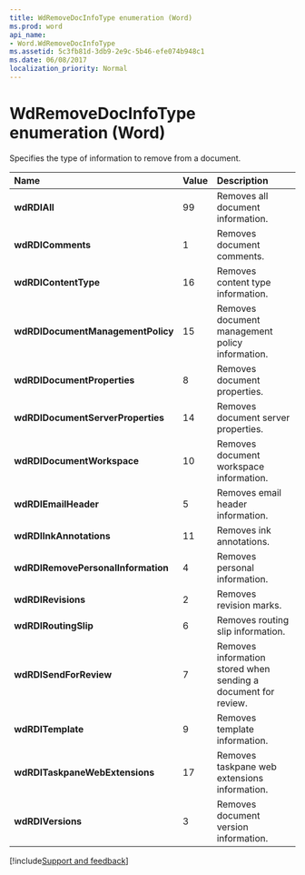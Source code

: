 ```yaml
---
title: WdRemoveDocInfoType enumeration (Word)
ms.prod: word
api_name:
- Word.WdRemoveDocInfoType
ms.assetid: 5c3fb81d-3db9-2e9c-5b46-efe074b948c1
ms.date: 06/08/2017
localization_priority: Normal
---
```



# WdRemoveDocInfoType enumeration (Word)

Specifies the type of information to remove from a document.



|Name|Value|Description|
|:-----|:-----|:-----|
| **wdRDIAll**|99|Removes all document information.|
| **wdRDIComments**|1|Removes document comments.|
| **wdRDIContentType**|16|Removes content type information.|
| **wdRDIDocumentManagementPolicy**|15|Removes document management policy information.|
| **wdRDIDocumentProperties**|8|Removes document properties.|
| **wdRDIDocumentServerProperties**|14|Removes document server properties.|
| **wdRDIDocumentWorkspace**|10|Removes document workspace information.|
| **wdRDIEmailHeader**|5|Removes email header information.|
| **wdRDIInkAnnotations**|11|Removes ink annotations.|
| **wdRDIRemovePersonalInformation**|4|Removes personal information.|
| **wdRDIRevisions**|2|Removes revision marks.|
| **wdRDIRoutingSlip**|6|Removes routing slip information.|
| **wdRDISendForReview**|7|Removes information stored when sending a document for review.|
| **wdRDITemplate**|9|Removes template information.|
| **wdRDITaskpaneWebExtensions**|17|Removes taskpane web extensions information.|
| **wdRDIVersions**|3|Removes document version information.|

[!include[Support and feedback](~/includes/feedback-boilerplate.md)]
